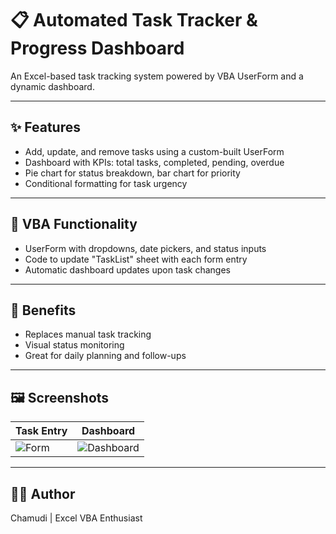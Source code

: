 # 📋 Automated Task Tracker & Progress Dashboard

An Excel-based task tracking system powered by VBA UserForm and a dynamic dashboard.

---

## ✨ Features
- Add, update, and remove tasks using a custom-built UserForm
- Dashboard with KPIs: total tasks, completed, pending, overdue
- Pie chart for status breakdown, bar chart for priority
- Conditional formatting for task urgency

---

## 🧩 VBA Functionality
- UserForm with dropdowns, date pickers, and status inputs
- Code to update "TaskList" sheet with each form entry
- Automatic dashboard updates upon task changes

---

## 🌟 Benefits
- Replaces manual task tracking
- Visual status monitoring
- Great for daily planning and follow-ups

---

## 🖼️ Screenshots

| Task Entry | Dashboard |
|------------|-----------|
| ![Form](screenshots/userform_task_entry.png) | ![Dashboard](screenshots/dashboard_view.png) |

---

## 👩‍💻 Author
Chamudi | Excel VBA Enthusiast
